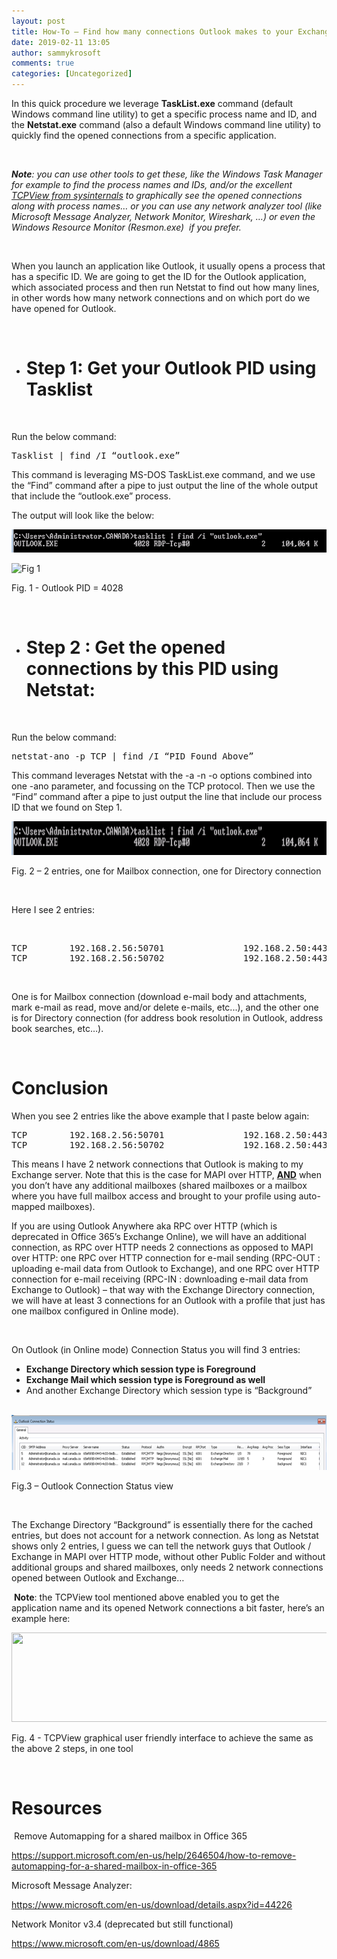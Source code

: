 ```yaml
---
layout: post
title: How-To – Find how many connections Outlook makes to your Exchange infrastructure using Netstat.exe
date: 2019-02-11 13:05
author: sammykrosoft
comments: true
categories: [Uncategorized]
---
```

In this quick procedure we leverage <strong>TaskList.exe</strong> command (default Windows command line utility) to get a specific process name and ID, and the <strong>Netstat.exe</strong> command (also a default Windows command line utility) to quickly find the opened connections from a specific application.

&nbsp;

<strong><em>Note</em></strong><em>: you can use other tools to get these, like the Windows Task Manager for example to find the process names and IDs, and/or the excellent <span><a target="_blank" href="https://docs.microsoft.com/en-us/sysinternals/downloads/tcpview" rel="noopener">TCPView from sysinternals</a></span> to graphically see the opened connections along with process names… or you can use any network analyzer tool (like Microsoft Message Analyzer, Network Monitor, Wireshark, …) or even the Windows Resource Monitor (Resmon.exe)  if you prefer.</em>

<strong> </strong>

When you launch an application like Outlook, it usually opens a process that has a specific ID. We are going to get the ID for the Outlook application, which associated process and then run Netstat to find out how many lines, in other words how many network connections and on which port do we have opened for Outlook.

<strong> </strong>
<ul>
 	<li>
<h1><strong>Step 1: Get your Outlook PID using Tasklist</strong></h1>
</li>
</ul>
&nbsp;

Run the below command:
<pre>Tasklist | find /I “outlook.exe”</pre>
This command is leveraging MS-DOS TaskList.exe command, and we use the “Find” command after a pipe to just output the line of the whole output that include the “outlook.exe” process.

The output will look like the below:

<a href="../assets/media/2019/02/Fig-1.png"><img src="..\assets\media\2019\02/Fig-1.png" alt="" width="624" height="37" class="alignnone size-full wp-image-5495" /></a>

![Fig 1](..\assets\media\2019\02Fig-1.png)

<span>Fig. 1 - Outlook PID = 4028</span>

<span> </span>
<ul>
 	<li>
<h1><strong>Step 2 : Get the opened connections by this PID using Netstat:</strong></h1>
</li>
</ul>
&nbsp;

Run the below command:
<pre>netstat-ano -p TCP | find /I “PID_Found_Above”</pre>
This command leverages Netstat with the -a -n -o options combined into one -ano parameter, and focussing on the TCP protocol. Then we use the “Find” command after a pipe to just output the line that include our process ID that we found on Step 1.

<a href="../assets/media/2019/02/Fig-2.png"><img src="../assets/media/2019/02/Fig-2.png" alt="" width="620" height="54" class="alignnone size-full wp-image-5505" /></a>

<span>Fig. 2 – 2 entries, one for Mailbox connection, one for Directory connection</span>

<span> </span>

<span>Here I see 2 entries:</span>

<span> </span>
<pre><span>TCP        192.168.2.56:50701               192.168.2.50:443            ESTABLISHED               4028</span>
<span>TCP        192.168.2.56:50702               192.168.2.50:443            ESTABLISHED               4028</span></pre>
<span> </span>

<span>One is for Mailbox connection (download e-mail body and attachments, mark e-mail as read, move and/or delete e-mails, etc...), and the other one is for Directory connection (for address book resolution in Outlook, address book searches, etc…).</span>

<span> </span>
<h1><strong><span>Conclusion</span></strong></h1>
<span>When you see 2 entries like the above example that I paste below again:</span>
<pre>TCP        192.168.2.56:50701               192.168.2.50:443            ESTABLISHED               4028
TCP        192.168.2.56:50702               192.168.2.50:443            ESTABLISHED               4028</pre>
This means I have 2 network connections that Outlook is making to my Exchange server. Note that this is the case for MAPI over HTTP, <strong><u>AND</u></strong> when you don’t have any additional mailboxes (shared mailboxes or a mailbox where you have full mailbox access and brought to your profile using auto-mapped mailboxes).

<span>If you are using Outlook Anywhere aka RPC over HTTP (which is deprecated in Office 365’s Exchange Online), we will have an additional connection, as RPC over HTTP needs 2 connections as opposed to MAPI over HTTP: one RPC over HTTP connection for e-mail sending (RPC-OUT : uploading e-mail data from Outlook to Exchange), and one RPC over HTTP connection for e-mail receiving (RPC-IN : downloading e-mail data from Exchange to Outlook) – that way with the Exchange Directory connection, we will have at least 3 connections for an Outlook with a profile that just has one mailbox configured in Online mode).</span>

<span> </span><span> </span>

<span>On Outlook (in Online mode) Connection Status you will find 3 entries:</span>
<ul>
 	<li><strong>Exchange Directory which session type is Foreground</strong></li>
 	<li><strong>Exchange Mail which session type is Foreground as well</strong></li>
 	<li>And another Exchange Directory which session type is “Background”</li>
</ul>
<span> <a href="../assets/media/2019/02/Fig-3.png"><img src="../assets/media/2019/02/Fig-3.png" alt="" width="624" height="88" class="alignnone size-full wp-image-5515" /></a></span>

<span>Fig.3 – Outlook Connection Status view</span>

<span> </span><span> </span>

<span>The Exchange Directory “Background” is essentially there for the cached entries, but does not account for a network connection. As long as Netstat shows only 2 entries, I guess we can tell the network guys that Outlook / Exchange in MAPI over HTTP mode, without other Public Folder and without additional groups and shared mailboxes, only needs 2 network connections opened between Outlook and Exchange…</span>

<span> </span><strong><span>Note</span></strong><span>: the TCPView tool mentioned above enabled you to get the application name and its opened Network connections a bit faster, here’s an example here:</span>

<a href="https://msdnshared.blob.core.windows.net/media/2019/02/Fig-4.png"><img src="https://msdnshared.blob.core.windows.net/media/2019/02/Fig-4.png" alt="" width="624" height="143" class="alignnone size-full wp-image-5525" /></a>

<span>Fig. 4 - TCPView graphical user friendly interface to achieve the same as the above 2 steps, in one tool</span>

<span> </span>
<h1><span>Resources</span></h1>
<span> </span><span>Remove Automapping for a shared mailbox in Office 365</span>

<span><a target="_blank" href="https://support.microsoft.com/en-us/help/2646504/how-to-remove-automapping-for-a-shared-mailbox-in-office-365" rel="noopener">https://support.microsoft.com/en-us/help/2646504/how-to-remove-automapping-for-a-shared-mailbox-in-office-365</a></span>

Microsoft Message Analyzer:

<span><a target="_blank" href="https://www.microsoft.com/en-us/download/details.aspx?id=44226" rel="noopener">https://www.microsoft.com/en-us/download/details.aspx?id=44226</a></span>

<span>Network Monitor v3.4 (deprecated but still functional)</span>

<span><a target="_blank" href="https://www.microsoft.com/en-us/download/4865" rel="noopener">https://www.microsoft.com/en-us/download/4865</a></span>

&nbsp;
